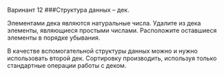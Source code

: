 Варинант 12
###Структура данных – дек.

Элементами дека являются натуральные числа. 
Удалите из дека элементы, являющиеся простыми числами. 
Расположите оставшиеся элементы в порядке убывания. 

В качестве вспомогательной структуры данных можно и
нужно использовать второй дек. 
Сортировку производить, используя только стандартные операции работы с деком.